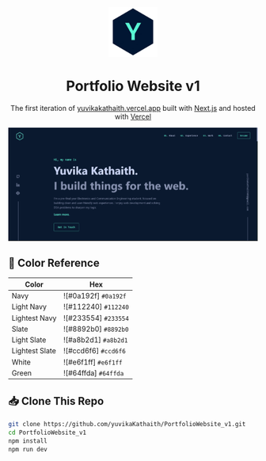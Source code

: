 <div align="center">
  <img alt="Logo" src="/public/logo-blue-bg.png" width="100" />
</div>
<h1 align="center">
  Portfolio Website v1
</h1>
<p align="center">
  The first iteration of <a href="https://yuvikakathaith.vercel.app/" target="_blank">yuvikakathaith.vercel.app</a> built with <a href="https://nextjs.org/" target="_blank">Next.js</a> and hosted with <a href="https://vercel.com" target="_blank">Vercel</a>
</p>

![demo](/public/demo.png)

## 🎨 Color Reference

| Color          | Hex                  |
| -------------- | ---------------------|
| Navy           | ![#0a192f] `#0a192f` |
| Light Navy     | ![#112240] `#112240` |
| Lightest Navy  | ![#233554] `#233554` |
| Slate          | ![#8892b0] `#8892b0` |
| Light Slate    | ![#a8b2d1] `#a8b2d1` |
| Lightest Slate | ![#ccd6f6] `#ccd6f6` |
| White          | ![#e6f1ff] `#e6f1ff` |
| Green          | ![#64ffda] `#64ffda` |

## 📥 Clone This Repo

```bash
git clone https://github.com/yuvikaKathaith/PortfolioWebsite_v1.git
cd PortfolioWebsite_v1
npm install
npm run dev






